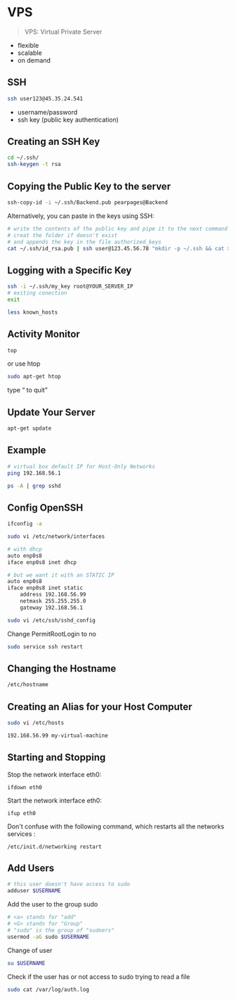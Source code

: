 # VPS

> VPS: Virtual Private Server

+ flexible
+ scalable
+ on demand

## SSH

```bash
ssh user123@45.35.24.541
```

+ username/password
+ ssh key (public key authentication)

## Creating an SSH Key

```bash
cd ~/.ssh/
ssh-keygen -t rsa
```

## Copying the Public Key to the server

```bash
ssh-copy-id -i ~/.ssh/Backend.pub pearpages@Backend
```

Alternatively, you can paste in the keys using SSH:

```bash
# write the contents of the public key and pipe it to the next command
# creat the folder if doesn't exist
# and appends the key in the file authorized_keys
cat ~/.ssh/id_rsa.pub | ssh user@123.45.56.78 "mkdir -p ~/.ssh && cat >>  ~/.ssh/authorized_keys"
```

## Logging with a Specific Key

```bash
ssh -i ~/.ssh/my_key root@YOUR_SERVER_IP
# exiting conection
exit
```

```bash
less known_hosts
```

## Activity Monitor

```bash
top
```

or use htop

```bash
sudo apt-get htop
```

type <q> to quit

## Update Your Server

```bash
apt-get update
```

## Example

```bash
# virtual box default IP for Host-Only Networks
ping 192.168.56.1
```

```bash
ps -A | grep sshd
```

## Config OpenSSH

```bash
ifconfig -a
```

```bash
sudo vi /etc/network/interfaces
```

```bash
# with dhcp
auto enp0s8
iface enp0s8 inet dhcp
```

```bash
# but we want it with an STATIC IP
auto enp0s8
iface enp0s8 inet static
    address 192.168.56.99
    netmask 255.255.255.0
    gateway 192.168.56.1
```

```bash
sudo vi /etc/ssh/sshd_config
```

Change PermitRootLogin to no

```bash
sudo service ssh restart
```

## Changing the Hostname

```bash
/etc/hostname
```

## Creating an Alias for your Host Computer

```bash
sudo vi /etc/hosts
```

```bash
192.168.56.99 my-virtual-machine
```

## Starting and Stopping

Stop the network interface eth0:
```
ifdown eth0
```

Start the network interface eth0:
```
ifup eth0
```

Don't confuse with the following command, which restarts all the networks services :

```
/etc/init.d/networking restart
```

## Add Users

```bash
# this user doesn't have access to sudo
adduser $USERNAME
```

Add the user to the group sudo

```bash
# <a> stands for "add"
# <G> stands for "Group"
# "sudo" is the group of "sudoers"
usermod -aG sudo $USERNAME
```

Change of user

```bash
su $USERNAME
```

Check if the user has or not access to sudo trying to read a file

```bash
sudo cat /var/log/auth.log
```

